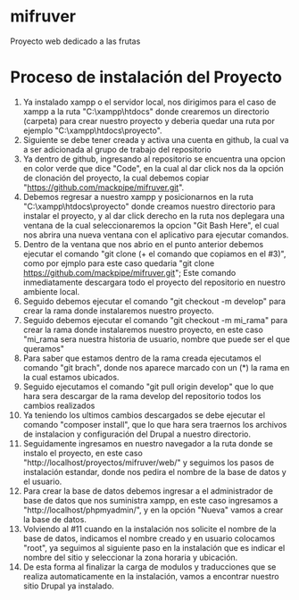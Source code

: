 # mifruver
Proyecto web dedicado a las frutas

# Proceso de instalación del Proyecto

1. Ya instalado xampp o el servidor local, nos dirigimos para el caso de xampp a la ruta "C:\xampp\htdocs\" donde crearemos un directorio (carpeta) para crear nuestro proyecto y deberia quedar una ruta por ejemplo "C:\xampp\htdocs\proyecto\".
2. Siguiente se debe tener creada y activa una cuenta en github, la cual va a ser adicionada al grupo de trabajo del repositorio
3. Ya dentro de github, ingresando al repositorio se encuentra una opcion en color verde que dice "Code", en la cual al dar click nos da la opción de clonación del proyecto, la cual debemos copiar "https://github.com/mackpipe/mifruver.git".
4. Debemos regresar a nuestro xampp y posicionarnos en la ruta "C:\xampp\htdocs\proyecto\" donde creamos nuestro directorio para instalar el proyecto, y al dar click derecho en la ruta nos deplegara una ventana de la cual seleccionaremos la opcion "Git Bash Here", el cual nos abrira una nueva ventana con el aplicativo para ejecutar comandos.
5. Dentro de la ventana que nos abrio en el punto anterior debemos ejecutar el comando "git clone (+ el comando que copiamos en el #3)", como por ejmplo para este caso quedaria "git clone https://github.com/mackpipe/mifruver.git"; Este comando inmediatamente descargara todo el proyecto del repositorio en nuestro ambiente local.
6. Seguido debemos ejecutar el comando "git checkout -m develop" para crear la rama donde instalaremos nuestro proyecto.
7. Seguido debemos ejecutar el comando "git checkout -m mi_rama" para crear la rama donde instalaremos nuestro proyecto, en este caso "mi_rama sera nuestra historia de usuario, nombre que puede ser el que queramos"
8. Para saber que estamos dentro de la rama creada ejecutamos el comando "git brach", donde nos aparece marcado con un (*) la rama en la cual estamos ubicados.
9. Seguido ejecutamos el comando "git pull origin develop" que lo que hara sera descargar de la rama develop del repositorio todos los cambios realizados
10. Ya teniendo los ultimos cambios descargados se debe ejecutar el comando "composer install", que lo que hara sera traernos los archivos de instalacion y configuración del Drupal a nuestro directorio.
11. Seguidamente ingresamos en nuestro navegador a la ruta donde se instalo el proyecto, en este caso "http://localhost/proyectos/mifruver/web/" y seguimos los pasos de instalación estandar, donde nos pedira el nombre de la base de datos y el usuario.
12. Para crear la base de datos debemos ingresar a el administrador de base de datos que nos suministra xampp, en este caso ingresamos a "http://localhost/phpmyadmin/", y en la opción "Nueva" vamos a crear la base de datos.
13. Volviendo al #11 cuando en la instalación nos solicite el nombre de la base de datos, indicamos el nombre creado y en usuario colocamos "root", ya seguimos al siguiente paso en la instalación que es indicar el nombre del sitio y seleccionar la zona horaria y ubicación.
14. De esta forma al finalizar la carga de modulos y traducciones que se realiza automaticamente en la instalación, vamos a encontrar nuestro sitio Drupal ya instalado.